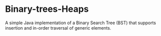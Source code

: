 # Binary-trees-Heaps
A simple Java implementation of a Binary Search Tree (BST) that supports insertion and in-order traversal of generic elements.
